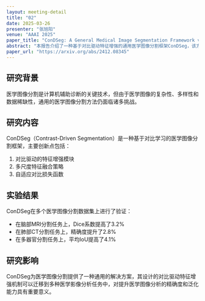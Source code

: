 ```yaml
---
layout: meeting-detail
title: "02"
date: 2025-03-26
presenter: "张旭阳"
venue: "AAAI 2025"
paper_title: "ConDSeg: A General Medical Image Segmentation Framework via Contrast-Driven Feature Enhancement"
abstract: "本报告介绍了一种基于对比驱动特征增强的通用医学图像分割框架ConDSeg，该方法在多种医学影像模态和分割任务上取得了显著效果。"
paper_url: "https://arxiv.org/abs/2412.08345"
---
```


## 研究背景

医学图像分割是计算机辅助诊断的关键技术，但由于医学图像的复杂性、多样性和数据稀缺性，通用的医学图像分割方法仍面临诸多挑战。

## 研究内容

ConDSeg（Contrast-Driven Segmentation）是一种基于对比学习的医学图像分割框架，主要创新点包括：

1. 对比驱动的特征增强模块
2. 多尺度特征融合策略
3. 自适应对比损失函数

## 实验结果

ConDSeg在多个医学图像分割数据集上进行了验证：

- 在脑部MRI分割任务上，Dice系数提高了3.2%
- 在肺部CT分割任务上，精确度提升了2.8%
- 在多器官分割任务上，平均IoU提高了4.1%

## 研究影响

ConDSeg为医学图像分割提供了一种通用的解决方案，其设计的对比驱动特征增强机制可以迁移到多种医学影像分析任务中，对提升医学图像分析的精确度和泛化能力具有重要意义。
